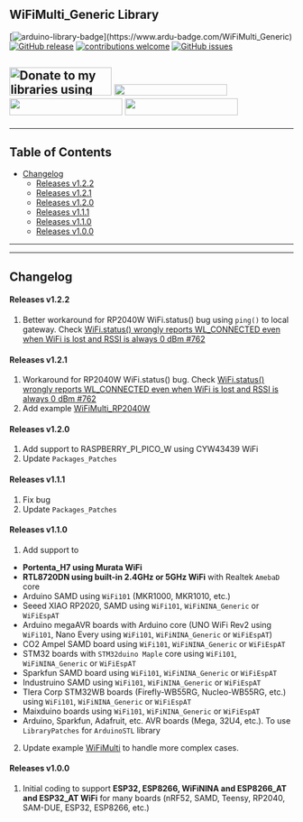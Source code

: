 ## WiFiMulti_Generic Library

[![arduino-library-badge](https://www.ardu-badge.com/badge/WiFiMulti_Generic.svg?)](https://www.ardu-badge.com/WiFiMulti_Generic)
[![GitHub release](https://img.shields.io/github/release/khoih-prog/WiFiMulti_Generic.svg)](https://github.com/khoih-prog/WiFiMulti_Generic/releases)
[![contributions welcome](https://img.shields.io/badge/contributions-welcome-brightgreen.svg?style=flat)](#Contributing)
[![GitHub issues](https://img.shields.io/github/issues/khoih-prog/WiFiMulti_Generic.svg)](http://github.com/khoih-prog/WiFiMulti_Generic/issues)


<a href="https://www.buymeacoffee.com/khoihprog6" title="Donate to my libraries using BuyMeACoffee"><img src="https://cdn.buymeacoffee.com/buttons/v2/default-yellow.png" alt="Donate to my libraries using BuyMeACoffee" style="height: 50px !important;width: 181px !important;" ></a>
<a href="https://www.buymeacoffee.com/khoihprog6" title="Donate to my libraries using BuyMeACoffee"><img src="https://img.shields.io/badge/buy%20me%20a%20coffee-donate-orange.svg?logo=buy-me-a-coffee&logoColor=FFDD00" style="height: 20px !important;width: 200px !important;" ></a>
<a href="https://profile-counter.glitch.me/khoih-prog/count.svg" title="Total khoih-prog Visitor count"><img src="https://profile-counter.glitch.me/khoih-prog/count.svg" style="height: 30px;width: 200px;"></a>
<a href="https://profile-counter.glitch.me/khoih-prog-WiFiMulti_Generic/count.svg" title="WiFiMulti_Generic Visitor count"><img src="https://profile-counter.glitch.me/khoih-prog-WiFiMulti_Generic/count.svg" style="height: 30px;width: 200px;"></a>
---
---

## Table of Contents


* [Changelog](#changelog)
  * [Releases v1.2.2](#releases-v122)
  * [Releases v1.2.1](#releases-v121)
  * [Releases v1.2.0](#releases-v120)
  * [Releases v1.1.1](#releases-v111)
  * [Releases v1.1.0](#releases-v110)
  * [Releases v1.0.0](#releases-v100)

---
---

## Changelog

#### Releases v1.2.2

1.  Better workaround for RP2040W WiFi.status() bug using `ping()` to local gateway. Check [WiFi.status() wrongly reports WL_CONNECTED even when WiFi is lost and RSSI is always 0 dBm #762](https://github.com/earlephilhower/arduino-pico/issues/762)

#### Releases v1.2.1

1. Workaround for RP2040W WiFi.status() bug. Check [WiFi.status() wrongly reports WL_CONNECTED even when WiFi is lost and RSSI is always 0 dBm #762](https://github.com/earlephilhower/arduino-pico/issues/762)
2. Add example [WiFiMulti_RP2040W](examples/WiFiMulti_RP2040W)

#### Releases v1.2.0

1. Add support to RASPBERRY_PI_PICO_W using CYW43439 WiFi
2. Update `Packages_Patches`

#### Releases v1.1.1

1. Fix bug
2. Update `Packages_Patches`

#### Releases v1.1.0

1. Add support to 

  - **Portenta_H7 using Murata WiFi**
  - **RTL8720DN using built-in 2.4GHz or 5GHz WiFi** with Realtek `AmebaD` core
  - Arduino SAMD using `WiFi101` (MKR1000, MKR1010, etc.)
  - Seeed XIAO RP2020, SAMD using `WiFi101`, `WiFiNINA_Generic` or `WiFiEspAT`
  - Arduino megaAVR boards with Arduino core (UNO WiFi Rev2 using `WiFi101`, Nano Every using `WiFi101`, `WiFiNINA_Generic` or `WiFiEspAT`)
  - CO2 Ampel SAMD board using `WiFi101`, `WiFiNINA_Generic` or `WiFiEspAT`
  - STM32 boards with `STM32duino Maple` core using `WiFi101`, `WiFiNINA_Generic` or `WiFiEspAT`
  - Sparkfun SAMD board using `WiFi101`, `WiFiNINA_Generic` or `WiFiEspAT`
  - Industruino SAMD using `WiFi101`, `WiFiNINA_Generic` or `WiFiEspAT`
  - Tlera Corp STM32WB boards (Firefly-WB55RG, Nucleo-WB55RG, etc.) using `WiFi101`, `WiFiNINA_Generic` or `WiFiEspAT`
  - Maixduino boards using `WiFi101`, `WiFiNINA_Generic` or `WiFiEspAT`
  - Arduino, Sparkfun, Adafruit, etc. AVR boards (Mega, 32U4, etc.). To use `LibraryPatches` for `ArduinoSTL` library

2. Update example [WiFiMulti](examples/WiFiMulti) to handle more complex cases.


#### Releases v1.0.0

1. Initial coding to support **ESP32, ESP8266, WiFiNINA and ESP8266_AT and ESP32_AT WiFi** for many boards (nRF52, SAMD, Teensy, RP2040, SAM-DUE, ESP32, ESP8266, etc.)



